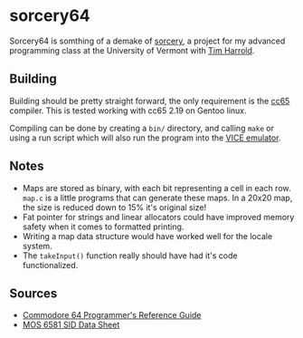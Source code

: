 # sorcery64
Sorcery64 is somthing of a demake of [sorcery](https://github.com/ConnorMilligan/sorcery), a project for my advanced programming class at the University of Vermont with [Tim Harrold](https://github.com/timjhh).

## Building
Building should be pretty straight forward, the only requirement is the [cc65](https://github.com/cc65/cc65) compiler. This is tested working with cc65 2.19 on Gentoo linux.

Compiling can be done by creating a `bin/` directory, and calling `make` or using a run script which will also run the program into the [VICE emulator](https://vice-emu.sourceforge.io/).

## Notes
- Maps are stored as binary, with each bit representing a cell in each row. `map.c` is a little programs that can generate these maps. In a 20x20 map, the size is reduced down to 15% it's original size!
- Fat pointer for strings and linear allocators could have improved memory safety when it comes to formatted printing.
- Writing a map data structure would have worked well for the locale system.
- The `takeInput()` function really should have had it's code functionalized.

## Sources
- [Commodore 64 Programmer's Reference Guide](https://archive.org/details/c64-programmer-ref)
- [MOS 6581 SID Data Sheet](https://archive.org/details/mos-6581-sid-data-sheet)